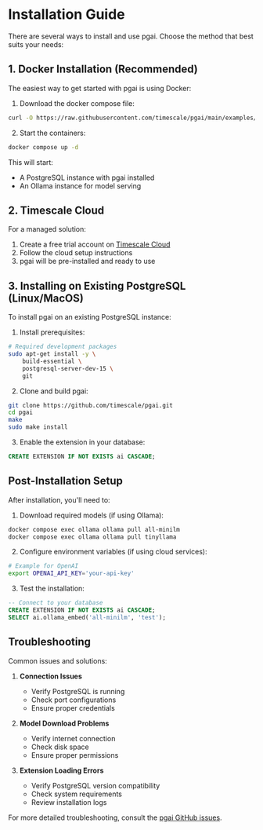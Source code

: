 # Installation Guide

There are several ways to install and use pgai. Choose the method that best suits your needs:

## 1. Docker Installation (Recommended)

The easiest way to get started with pgai is using Docker:

1. Download the docker compose file:
```bash
curl -O https://raw.githubusercontent.com/timescale/pgai/main/examples/docker_compose_pgai_ollama/docker-compose.yml
```

2. Start the containers:
```bash
docker compose up -d
```

This will start:
- A PostgreSQL instance with pgai installed
- An Ollama instance for model serving

## 2. Timescale Cloud

For a managed solution:

1. Create a free trial account on [Timescale Cloud](https://www.timescale.com/cloud)
2. Follow the cloud setup instructions
3. pgai will be pre-installed and ready to use

## 3. Installing on Existing PostgreSQL (Linux/MacOS)

To install pgai on an existing PostgreSQL instance:

1. Install prerequisites:
```bash
# Required development packages
sudo apt-get install -y \
    build-essential \
    postgresql-server-dev-15 \
    git
```

2. Clone and build pgai:
```bash
git clone https://github.com/timescale/pgai.git
cd pgai
make
sudo make install
```

3. Enable the extension in your database:
```sql
CREATE EXTENSION IF NOT EXISTS ai CASCADE;
```

## Post-Installation Setup

After installation, you'll need to:

1. Download required models (if using Ollama):
```bash
docker compose exec ollama ollama pull all-minilm
docker compose exec ollama ollama pull tinyllama
```

2. Configure environment variables (if using cloud services):
```bash
# Example for OpenAI
export OPENAI_API_KEY='your-api-key'
```

3. Test the installation:
```sql
-- Connect to your database
CREATE EXTENSION IF NOT EXISTS ai CASCADE;
SELECT ai.ollama_embed('all-minilm', 'test');
```

## Troubleshooting

Common issues and solutions:

1. **Connection Issues**
   - Verify PostgreSQL is running
   - Check port configurations
   - Ensure proper credentials

2. **Model Download Problems**
   - Verify internet connection
   - Check disk space
   - Ensure proper permissions

3. **Extension Loading Errors**
   - Verify PostgreSQL version compatibility
   - Check system requirements
   - Review installation logs

For more detailed troubleshooting, consult the [pgai GitHub issues](https://github.com/timescale/pgai/issues).